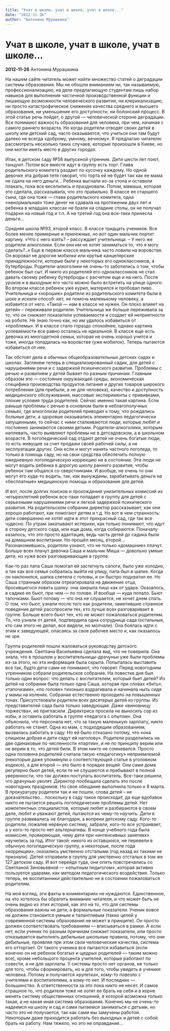```yaml
---
title: "Учат в школе, учат в школе, учат в школе..."
date: "2012-11-26"
author: "Антонина Мурашкина"
---
```


# Учат в школе, учат в школе, учат в школе...

**2012-11-26** Антонина Мурашкина

На нашем сайте читатель может найти множество статей о деградации системы образования. Мы не обошли вниманием ни, так называемую, профессионализацию, на деле предлагающую студентам лишь набор навыков для выполнения частичной производственной функции и лишающую возможности человеческого развития, ни клерикализацию, ни просто катастрофическое снижение качества среднего и высшего образования, ни уменьшение его доступности, ни болонский процесс. В этой статье речь пойдет, о другой — человеческой стороне деградации. Все понимают важность образования для человека, при чем, начиная с самого раннего возраста. Но когда родители отводят своих детей в школу или детский сад, часто оказывается, что учиться они там будут далеко не всегда «доброму, умному, вечному». Я предлагаю читателю рассмотреть несколько таких случаев, которые произошли в Киеве, но они могли иметь место в других городах.

Итак, в детском саду №56 выпускной утренник. Дети шести лет поют, танцуют. Потом все вместе идут в группу есть торт. Глава родительского комитета раздает по кусочку каждому. Но одной девочке эта добрая тетя говорит, что торта ей не будет так как ее мама не сдала на него деньги... Ребенка выгнали из-за стола и оставили плакать, пока все веселились и праздновали. Потом, мамаша, которая это сделала, рассказывала, что это правильно. В классе ее старшего сына, где она тоже — глава родительского комитета, одна «ненормальная» тоже денег не сдавала на протяжении двух лет и ребенка в младших классах не брали на сладкие столы, он не получал подарки на новый год и т.п. А на третий год она все-таки принесла деньги...

Средняя школа №93, второй класс. В классе тридцать учеников. Все более менее примерные и прилежные, но вот один мальчик портит картину. «Что с него взять? – рассуждает учительница. – У него же родители алкоголики. Если они им не хотят заниматься то, что я могу сделать?..» Еще в первом классе мальчика часто ловили на воровстве. Он воровал не дорогие мобилки или крутые канцелярские принадлежности, которые были у некоторых его одноклассников, а бутерброды. Родители-алкоголики не очень-то заботились о том, чтобы ребенок был сыт. И никто из родителей его одноклассников не стал давать своему ребенку бутерброды с расчетом еще и на него. После уроков и в выходные его часто можно было встретить на улице одного. Во втором классе ребенок уже курил, матерился и пробовал пиво. Учительница и «хорошие» родители из родительского комитета были в шоке и искали способ: нет, не помочь маленькому человеку, а избавится от него. «Такой — нам в классе не нужен. Он плохо влияет на детей» – переживали родители. Учительница же больше переживала за то, что он снижает показатели успеваемости и создает ей неприятности на роботе. Не знаю точно как, но им удалось избавиться от «проблемы». И в классе стало гораздо спокойнее, однако картина успеваемости все равно осталась не идеальной. В классе еще есть девочка из многодетной семьи, которая не очень хорошо учится и тоже, иногда попадалась на воровстве (уже мобилок). Теперь пытаются избавиться от нее.

Так обстоят дела в обычных общеобразовательных детских садах и школах. Заглянем теперь в специализированный садик, для детей с нарушениями речи и с задержкой психического развития. Проблемы с речью и развитием у детей бывает по разным причинам. Главным образом это — состояние окружающей среды, экономическая специфика производства продуктов питания и других товаров широкого потребления (для прибыли, а не для человека), качество и доступность медицинского обслуживания, массовые эксперименты с прививками, плохие условия труда родителей. Сейчас именно такая картина. Если раньше проблемы с речью в основном были в неблагополучных семьях, где алкоголизм родителей приводил к тому, что рождались больные дети, а здоровые оказывались элементарно педагогически запущенными, то сейчас с ними сталкиваются люди, которые любят и постоянно занимаются своими детьми. Родители-алкоголики, которым наплевать, часто выявляют проблемы не в детсадовском, а в школьном возрасте. В логопедический сад отдают детей не очень богатые люди, то есть живущие за счет продажи своей рабочей силы, а не эксплуатации других. Они если и могут нанять частного логопеда, то только в помощь саду, но на свои средства обеспечить полную ежедневную логопедическую коррекцию не в состоянии. Эти люди не могут водить ребенка в дорогую школу раннего развития, чтобы ребенок там общался со сверстниками. И вообще, не очень то они могут его куда-то водить, так, как вынуждены, зарабатывать деньги на «бесплатные» медицинскую помощь и образование для детей.

И вот, после долгих поисков и прохождения унизительных комиссий их четырехлетний ребенок все-таки попадает в группу для детей с серьезными нарушениями речи и легкой задержкой психического развития. На родительском собрании директор рассказывает, как они хорошо работают, как помогают детям и т.д. Но вот в чем странность: дети совершенно не хотят идти в этот прекрасный сад, где так все чудесно. По утрам закатывают истерики, как только понимают, что идут в сторону детского сада, или еще дома, когда собираются. Поначалу казалось, что это просто адаптация, ведь часть детей до садика были на домашнем воспитании. Но прошёл месяц, второй... Раззнакомившись, родители узнают, что не только «домашние» плачут. Больше всех плачут девочка Саша и мальчик Миша — довольно умные дети, но хуже всех разговаривающие в группе.

Как-то раз папа Саши помогал ей застегнуть сапоги, было уже холодно, а так как вся семья собралась выйти на улицу, папа был в шапке. Когда он наклонился, шапка слетела с головы, и он быстро подхватил ее. Но Саша странным образом отреагировала на движение отца, бросившегося ловить шапку: она закрыла лицо как от удара. Оказалось, в садике ее бьют, при чем — по голове. И вообще — куда попало. Бьют тапочками. Бьют потому — что она не слушается, не хочет днем спать. О том, что бьют, узнали после того как родители, заметившие странное поведение детей расспросили тех, кто лучше всех разговаривает в группе. Больше всего бьют тех, кто не может пожаловаться родителям. То, что узнали от детей, подтвердила одна сотрудница сада (остальные, кто сам этого не делал, все видели, но молчали). Она боялась идти с этим к заведующей, опасаясь за свое рабочее место и, как оказалось не зря.

Группа родителей пошли жаловаться руководству детского учреждения. Светлана Васильевна сделала вид, что не поверила. Она знала, что в прошлом у воспитательницы-драчуньи уже были проблемы из-за этого, но эта информация была скрыта. Попыталась выставить все так, будто дети сами не понимают, что говорят. Перед новогодним утренником собрали родительское собрание. На повестке дня был только один вопрос: что делать с воспитателем, который бьет детей? Из детей на собрании была только одна Саша, которая при словах «бить», «тапочками», «по голове» тихонько вздрагивала и начинала ныть сидя у мамы на коленях. Собрание естественно проходило на повышенных тонах. Присутствовали родители всех десятерых детей из группы. Из представителей сада была только заведующая. Даже «виновницу торжества», не пригласили. Директриса просила не выносить сор из избы, и оставить работать в группе «педагога с опытом». Она объяснила, что персонала нет, что за такую маленькую зарплату, никто работать не станет. Одна из мам, с подходящим образованием, вызвалась работать в саду. Но ей было отказано потому, что «она слишком добрая и дети сядут ей наголову». Родители разделились на две одинаковые по численности «партии», и не по принципу верим или не верим в то, что детей били. В этом никто не сомневался. Просто одна половина родителей считала такую «педагогику» неприемлемой (некоторые даже упомянули о соответствующей статье в уголовном кодексе), а для второй — это было в порядке вещей. Они сами дома регулярно бьют детей, если те не слушаются и пребывают в полной уверенности, что так должен поступать воспитатель. Все-таки решили, что драчунью уволят. Директор пообещала сделать это после новогодних праздников. Но свое обещание выполнила только к 8 марта. В прокуратуру родители так и не пошли, слова детей – не доказательство... поскольку в саду такое происходит, да еще вдобавок никто не пытается решить логопедические проблемы детей. Нет компетентных специалистов, которые любят и разбираются в своем деле, любят и уважают детей, пытаются их чему-то научить. Дети в группе развивались не благодаря, а вопреки детскому саду. Кого-то родители, пожалев нервную систему, забрали, кого-то все устраивает, а у кого-то просто нет альтернативы. В конце учебного года была комиссия, проверяющая, чему дети при «интенсивных занятиях» научились за год. Итог такой: никого из оставшихся, не перевели в обычную логопедическую группу, а некоторые, после года «коррекции», оказались умственно отсталыми (год назад их такими не признали). Детей отправили в группу для умственно отсталых в том же 127 детском саду. И вот перейдя туда, они опять повстречались со Светланой Зиновьевной — «опытным педагогом», которая активно пользуется ударами, как методом педагогического воздействия. Только теперь, ее воспитанники действительно не в состоянии пожаловаться родителям.

На мой взгляд, эти факты в комментариях не нуждаются. Единственное, на что хотелось бы обратить внимание читателя, и что может быть не очень видно из этих историй, как это на то, что для системы образования важны не дети, а формальные показатели. Ученик вовсе не должен становится умным и талантливым (таких целей у современной системы образования не может в принципе). Он просто должен соответствовать требованиям — вписываться в рамки. А если нет, если ученик по разным причинам снижает показатели, или просто отказывается выполнять дебильные школьные правила, потому, что они дебильные, проявляя при этом свои человеческие качества, система его отторгает. От такого ученика все пытаются избавиться (если конечно он не ребенок богатых и щедрых родителей — таким можно все), кроме небольшого процента учителей, которые работают по совести, а не для зарплаты. У системы просто нет органов, не только для того, чтобы сформировать, но и для того, чтобы увидеть в ученике человека. Потому и получается «рулетка», кому-то повезло с учителями и воспитателями, а кому-то нет. И последних — большинство. А ответственности за это пока никто не несет. И самое страшное то, что родители тоже не хотят ее брать на себя и в корне менять систему общественных отношений, в которой возможна только такая, а не какая иная система образования. Конечно мы не очень-то надеемся на школу и сад и сами пытаемся заниматься с детьми, но часто это не получается, так как сами мы замучены работой. Некоторым даже приходится работать без выходных и детей с собой брать на работу. Нам тяжело, но это не оправдание...
